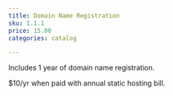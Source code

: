 ```yaml
---
title: Domain Name Registration
sku: 1.1.1
price: 15.00
categories: catalog

---
```


Includes 1 year of domain name registration.

$10/yr when paid with annual static hosting bill.
